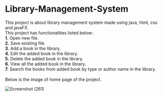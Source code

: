 # Library-Management-System

This project is about library management system made using java, html, css and javaFX.
<br>This project has functionalities listed below: 
<br><b>1.</b> Open new file.
<br><b>2.</b> Save existing file.
<br><b>3.</b> Add a book in the library.
<br><b>4.</b> Edit the added book in the library.
<br><b>5.</b> Delete the added book in the library.
<br><b>6.</b> View all the added book in the library.
<br><b>7.</b> Search the books from added book by type or author name in the library.<br><br>
Below is the image of home page of the project.<br>

![Screenshot (261)](https://github.com/sania587/Library-Management-System/assets/124341621/9ab63757-cef8-4896-a265-6f9166d63822)
